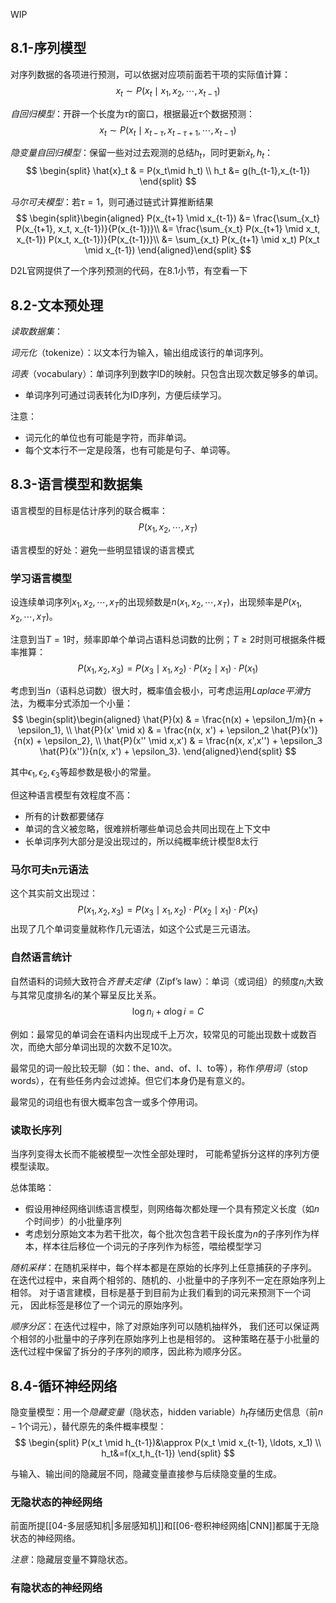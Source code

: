
WIP

## 8.1-序列模型

对序列数据的各项进行预测，可以依据对应项前面若干项的实际值计算：
$$
x_t\sim P(x_t\mid x_1,x_2,\cdots,x_{t-1})
$$

*自回归模型*：开辟一个长度为$\tau$的窗口，根据最近$\tau$个数据预测：
$$
x_t \sim P(x_{t} \mid x_{t-\tau},x_{t-\tau+1},\cdots,x_{t-1})
$$

*隐变量自回归模型*：保留一些对过去观测的总结$h_t$，同时更新$\hat{x}_t,h_t$：
$$
\begin{split}
\hat{x}_t & = P(x_t\mid h_t) \\
h_t &= g(h_{t-1},x_{t-1})
\end{split}
$$


*马尔可夫模型*：若$\tau=1$，则可通过链式计算推断结果
$$
\begin{split}\begin{aligned}
P(x_{t+1} \mid x_{t-1})
&= \frac{\sum_{x_t} P(x_{t+1}, x_t, x_{t-1})}{P(x_{t-1})}\\
&= \frac{\sum_{x_t} P(x_{t+1} \mid x_t, x_{t-1}) P(x_t, x_{t-1})}{P(x_{t-1})}\\
&= \sum_{x_t} P(x_{t+1} \mid x_t) P(x_t \mid x_{t-1})
\end{aligned}\end{split}
$$

D2L官网提供了一个序列预测的代码，在8.1小节，有空看一下

## 8.2-文本预处理

*读取数据集*：

*词元化*（tokenize）：以文本行为输入，输出组成该行的单词序列。

*词表*（vocabulary）：单词序列到数字ID的映射。只包含出现次数足够多的单词。
- 单词序列可通过词表转化为ID序列，方便后续学习。

注意：
- 词元化的单位也有可能是字符，而非单词。
- 每个文本行不一定是段落，也有可能是句子、单词等。

## 8.3-语言模型和数据集

语言模型的目标是估计序列的联合概率：
$$
P(x_1,x_2,\cdots,x_T)
$$

语言模型的好处：避免一些明显错误的语言模式

### 学习语言模型

设连续单词序列$x_1,x_2,\cdots,x_T$的出现频数是$n(x_1,x_2,\cdots,x_T)$，出现频率是$P(x_1,x_2,\cdots,x_T)$。

注意到当$T=1$时，频率即单个单词占语料总词数的比例；$T\ge 2$时则可根据条件概率推算：
$$
P(x_1,x_2,x_3)=P(x_3\mid x_1,x_2)\cdot P(x_2\mid x_1)\cdot P(x_1)
$$

考虑到当$n$（语料总词数）很大时，概率值会极小，可考虑运用*Laplace平滑*方法，为概率分式添加一个小量：
$$
\begin{split}\begin{aligned}
    \hat{P}(x) & = \frac{n(x) + \epsilon_1/m}{n + \epsilon_1}, \\
    \hat{P}(x' \mid x) & = \frac{n(x, x') + \epsilon_2 \hat{P}(x')}{n(x) + \epsilon_2}, \\
    \hat{P}(x'' \mid x,x') & = \frac{n(x, x',x'') + \epsilon_3 \hat{P}(x'')}{n(x, x') + \epsilon_3}.
\end{aligned}\end{split}
$$

其中$\epsilon_1,\epsilon_2,\epsilon_3$等超参数是极小的常量。

但这种语言模型有效程度不高：
- 所有的计数都要储存
- 单词的含义被忽略，很难辨析哪些单词总会共同出现在上下文中
- 长单词序列大部分是没出现过的，所以纯概率统计模型8太行

### 马尔可夫n元语法

这个其实前文出现过：
$$
P(x_1,x_2,x_3)=P(x_3\mid x_1,x_2)\cdot P(x_2\mid x_1)\cdot P(x_1)
$$
出现了几个单词变量就称作几元语法，如这个公式是三元语法。

### 自然语言统计

自然语料的词频大致符合*齐普夫定律*（Zipf’s law）：单词（或词组）的频度$n_i$大致与其常见度排名$i$的某个幂呈反比关系。
$$
\log n_i+\alpha \log i=C
$$


例如：最常见的单词会在语料内出现成千上万次，较常见的可能出现数十或数百次，而绝大部分单词出现的次数不足10次。

最常见的词一般比较无聊（如：the、and、of、I、to等），称作*停用词*（stop words），在有些任务内会过滤掉。但它们本身仍是有意义的。

最常见的词组也有很大概率包含一或多个停用词。

### 读取长序列

当序列变得太长而不能被模型一次性全部处理时， 可能希望拆分这样的序列方便模型读取。

总体策略：
- 假设用神经网络训练语言模型，则网络每次都处理一个具有预定义长度（如$n$个时间步）的小批量序列
- 考虑划分原始文本为若干批次，每个批次包含若干段长度为$n$的子序列作为样本，样本往后移位一个词元的子序列作为标签，喂给模型学习

*随机采样*：在随机采样中，每个样本都是在原始的长序列上任意捕获的子序列。 在迭代过程中，来自两个相邻的、随机的、小批量中的子序列不一定在原始序列上相邻。 对于语言建模，目标是基于到目前为止我们看到的词元来预测下一个词元， 因此标签是移位了一个词元的原始序列。

*顺序分区*：在迭代过程中，除了对原始序列可以随机抽样外， 我们还可以保证两个相邻的小批量中的子序列在原始序列上也是相邻的。 这种策略在基于小批量的迭代过程中保留了拆分的子序列的顺序，因此称为顺序分区。

## 8.4-循环神经网络

隐变量模型：用一个*隐藏变量*（隐状态，hidden variable）$h_t$存储历史信息（前$n-1$个词元），替代原先的条件概率模型：
$$
\begin{split}
P(x_t \mid h_{t-1})&\approx P(x_t \mid x_{t-1}, \ldots, x_1) \\
h_t&=f(x_t,h_{t-1})
\end{split}
$$

与输入、输出间的隐藏层不同，隐藏变量直接参与后续隐变量的生成。

### 无隐状态的神经网络

前面所提[[04-多层感知机|多层感知机]]和[[06-卷积神经网络|CNN]]都属于无隐状态的神经网络。

*注意*：隐藏层变量不算隐状态。

### 有隐状态的神经网络